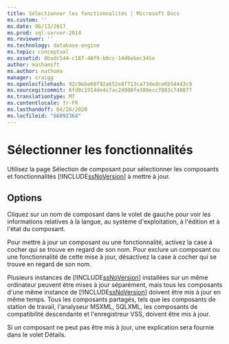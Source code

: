 ```yaml
---
title: Sélectionner les fonctionnalités | Microsoft Docs
ms.custom: ''
ms.date: 06/13/2017
ms.prod: sql-server-2014
ms.reviewer: ''
ms.technology: database-engine
ms.topic: conceptual
ms.assetid: 0badc544-c187-40f9-b0cc-14d6ebec345e
author: mashamsft
ms.author: mathoma
manager: craigg
ms.openlocfilehash: 92c9ebe68f92a652e8f713ca73dedce6b54443c9
ms.sourcegitcommit: 6fd8c1914de4c7ac24900fe388ecc7883c740077
ms.translationtype: MT
ms.contentlocale: fr-FR
ms.lasthandoff: 04/26/2020
ms.locfileid: "66092364"
---
```

# <a name="select-features"></a>Sélectionner les fonctionnalités
  Utilisez la page Sélection de composant pour sélectionner les composants et fonctionnalités [!INCLUDE[ssNoVersion](../../includes/ssnoversion-md.md)] à mettre à jour.  
  
## <a name="options"></a>Options  
 Cliquez sur un nom de composant dans le volet de gauche pour voir les informations relatives à la langue, au système d'exploitation, à l'édition et à l'état du composant.  
  
 Pour mettre à jour un composant ou une fonctionnalité, activez la case à cocher qui se trouve en regard de son nom. Pour exclure un composant ou une fonctionnalité de cette mise à jour, désactivez la case à cocher qui se trouve en regard de son nom.  
  
 Plusieurs instances de [!INCLUDE[ssNoVersion](../../includes/ssnoversion-md.md)] installées sur un même ordinateur peuvent être mises à jour séparément, mais tous les composants d'une même instance de [!INCLUDE[ssNoVersion](../../includes/ssnoversion-md.md)] doivent être mis à jour en même temps. Tous les composants partagés, tels que les composants de station de travail, l'analyseur MSXML, SQLXML, les composants de compatibilité descendante et l'enregistreur VSS, doivent être mis à jour.  
  
 Si un composant ne peut pas être mis à jour, une explication sera fournie dans le volet Détails.  
  
  
